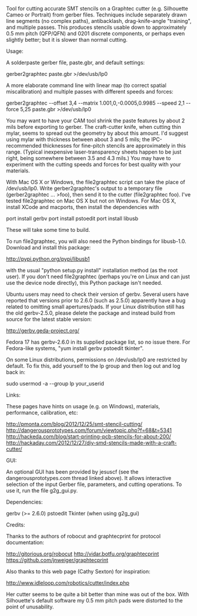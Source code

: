 Tool for cutting accurate SMT stencils on a Graphtec cutter (e.g. Silhouette Cameo or Portrait) from gerber files.  Techniques include separately drawn line segments (no complex paths), antibacklash, drag-knife-angle "training", and multiple passes.  This produces stencils usable down to approximately 0.5 mm pitch (QFP/QFN) and 0201 discrete components, or perhaps even slightly better; but it is slower than normal cutting.


Usage:

A solderpaste gerber file, paste.gbr, and default settings:

  gerber2graphtec paste.gbr >/dev/usb/lp0

A more elaborate command line with linear map (to correct spatial miscalibration) and multiple passes with different speeds and forces:

  gerber2graphtec --offset 3,4 --matrix 1.001,0,-0.0005,0.9985 --speed 2,1 --force 5,25 paste.gbr >/dev/usb/lp0

You may want to have your CAM tool shrink the paste features by about 2 mils before exporting to gerber.  The craft-cutter knife, when cutting thin mylar, seems to spread out the geometry by about this amount.  I'd suggest using mylar with thickness between about 3 and 5 mils; the IPC-recommended thicknesses for fine-pitch stencils are approximately in this range.  (Typical inexpensive laser-transparency sheets happen to be just right, being somewhere between 3.5 and 4.3 mils.)  You may have to experiment with the cutting speeds and forces for best quality with your materials.

With Mac OS X or Windows, the file2graphtec script can take the place of /dev/usb/lp0.  Write gerber2graphtec's output to a temporary file (gerber2graphtec ... >foo), then send it to the cutter (file2graphtec foo).  I've tested file2graphtec on Mac OS X but not on Windows.  For Mac OS X, install XCode and macports, then install the dependencies with

port install gerbv
port install pstoedit
port install libusb

These will take some time to build.

To run file2graphtec, you will also need the Python bindings for libusb-1.0.  Download and install this package:

http://pypi.python.org/pypi/libusb1

with the usual "python setup.py install" installation method (as the root user).  If you don't need file2graphtec (perhaps you're on Linux and can just use the device node directly), this Python package isn't needed.

Ubuntu users may need to check their version of gerbv.  Several users have reported that versions prior to 2.6.0 (such as 2.5.0) apparently have a bug related to omitting small apertures/pads.  If your Linux distribution still has the old gerbv-2.5.0, please delete the package and instead build from source for the latest stable version:

http://gerbv.geda-project.org/

Fedora 17 has gerbv-2.6.0 in its supplied package list, so no issue there.  For Fedora-like systems, "yum install gerbv pstoedit tkinter".

On some Linux distributions, permissions on /dev/usb/lp0 are restricted by default.  To fix this, add yourself to the lp group and then log out and log back in:

sudo usermod -a --group lp your_userid


Links:

These pages have hints on usage (e.g. on Windows), materials, performance, calibration, etc:

http://pmonta.com/blog/2012/12/25/smt-stencil-cutting/
http://dangerousprototypes.com/forum/viewtopic.php?f=68&t=5341
http://hackeda.com/blog/start-printing-pcb-stencils-for-about-200/
http://hackaday.com/2012/12/27/diy-smd-stencils-made-with-a-craft-cutter/


GUI:

An optional GUI has been provided by jesuscf (see the dangerousprototypes.com thread linked above).  It allows interactive selection of the input Gerber file, parameters, and cutting operations.  To use it, run the file g2g_gui.py.


Dependencies:

gerbv (>= 2.6.0)
pstoedit
Tkinter (when using g2g_gui)

Credits:

Thanks to the authors of robocut and graphtecprint for protocol documentation:

http://gitorious.org/robocut
http://vidar.botfu.org/graphtecprint
https://github.com/jnweiger/graphtecprint

Also thanks to this web page (Cathy Sexton) for inspiration:

http://www.idleloop.com/robotics/cutter/index.php

Her cutter seems to be quite a bit better than mine was out of the box.  With Silhouette's default software my 0.5 mm pitch pads were distorted to the point of unusability.

